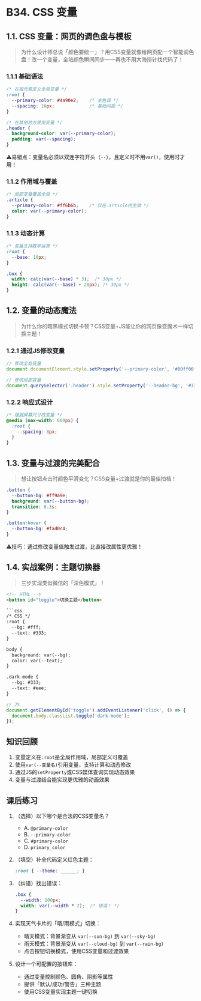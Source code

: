 # B34. CSS 变量

## 1.1. CSS 变量：网页的调色盘与模板

> 为什么设计师总说「颜色要统一」？用CSS变量就像给网页配一个智能调色盘！改一个变量，全站颜色瞬间同步——再也不用大海捞针找代码了！

### 1.1.1 基础语法

```css
/* 在根元素定义全局变量 */
:root {
  --primary-color: #4a90e2;    /* 主色调 */
  --spacing: 16px;             /* 基础间距 */
}

/* 在其他地方使用变量 */
.header {
  background-color: var(--primary-color);
  padding: var(--spacing);
}
```

⚠️易错点：变量名必须以双连字符开头（`--`），且定义时不用`var()`，使用时才用！

### 1.1.2 作用域与覆盖

```css
/* 局部变量覆盖全局 */
.article {
  --primary-color: #ff6b6b;    /* 仅在.article内生效 */
  color: var(--primary-color);
}
```

### 1.1.3 动态计算

```css
/* 变量支持数学运算 */
:root {
  --base: 10px;
}

.box {
  width: calc(var(--base) * 3);  /* 30px */
  height: calc(var(--base) + 20px); /* 30px */
}
```

## 1.2. 变量的动态魔法

> 为什么你的暗黑模式切换卡顿？CSS变量+JS能让你的网页像变魔术一样切换主题！

### 1.2.1 通过JS修改变量

```javascript
// 修改全局变量
document.documentElement.style.setProperty('--primary-color', '#00ff00');

// 修改局部变量
document.querySelector('.header').style.setProperty('--header-bg', '#333');
```

### 1.2.2 响应式设计

```css
/* 根据屏幕尺寸改变量 */
@media (max-width: 600px) {
  :root {
    --spacing: 8px;
  }
}
```

## 1.3. 变量与过渡的完美配合

> 想让按钮点击时颜色平滑变化？CSS变量+过渡就是你的最佳拍档！

```css
.button {
  --button-bg: #ff9a9e;
  background: var(--button-bg);
  transition: 0.3s;
}

.button:hover {
  --button-bg: #fad0c4;
}
```

⚠️技巧：通过修改变量值触发过渡，比直接改属性更优雅！

## 1.4. 实战案例：主题切换器

> 三步实现类似微信的「深色模式」！

```html
<!-- HTML -->
<button id="toggle">切换主题</button>

```css
/* CSS */
:root {
  --bg: #fff;
  --text: #333;
}

body {
  background: var(--bg);
  color: var(--text);
}

.dark-mode {
  --bg: #333;
  --text: #eee;
}
```

```javascript
// JS
document.getElementById('toggle').addEventListener('click', () => {
  document.body.classList.toggle('dark-mode');
});
```

## 知识回顾

1. 变量定义在`:root`是全局作用域，局部定义可覆盖
2. 使用`var(--变量名)`引用变量，支持计算和动态修改
3. 通过JS的`setProperty`或CSS媒体查询实现动态效果
4. 变量与过渡结合能实现更优雅的动画效果

## 课后练习

1. （选择）以下哪个是合法的CSS变量名？
   - A. `@primary-color`
   - B. `--primary-color`
   - C. `#primary-color`
   - D. `primary_color`

2. （填空）补全代码定义红色主题：
   ```css
   :root { --theme: ______; }
   ```

3. （纠错）找出错误：
   ```css
   .box {
     --width: 100px;
     width: var(--width * 2);  /* 错误！ */
   }
   ```

4. 实现天气卡片的「晴/雨模式」切换：
   - 晴天模式：背景渐变从 `var(--sun-bg)` 到 `var(--sky-bg)`
   - 雨天模式：背景渐变从 `var(--cloud-bg)` 到 `var(--rain-bg)`
   - 点击按钮切换模式，使用CSS变量和过渡效果

5. 设计一个可配置的按钮库：
   - 通过变量控制颜色、圆角、阴影等属性
   - 提供「默认/成功/警告」三种主题
   - 使用CSS变量实现主题一键切换
